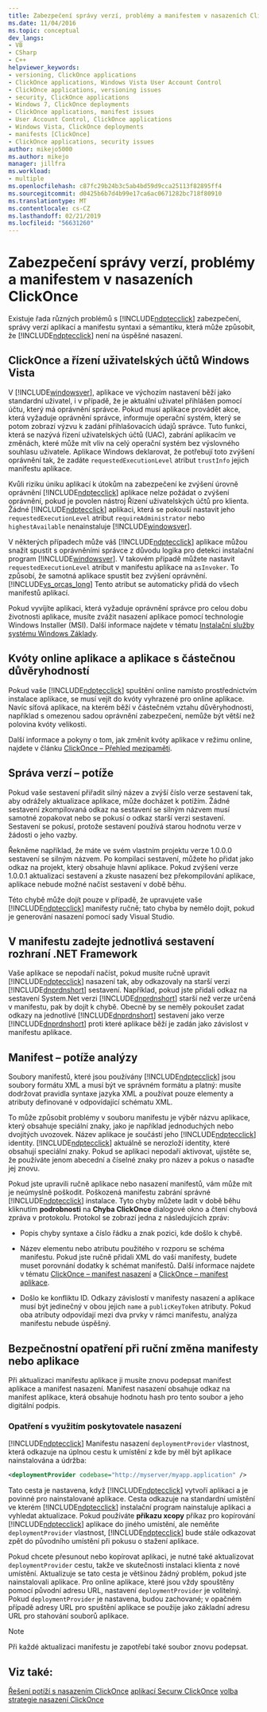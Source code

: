 ```yaml
---
title: Zabezpečení správy verzí, problémy a manifestem v nasazeních ClickOnce | Dokumentace Microsoftu
ms.date: 11/04/2016
ms.topic: conceptual
dev_langs:
- VB
- CSharp
- C++
helpviewer_keywords:
- versioning, ClickOnce applications
- ClickOnce applications, Windows Vista User Account Control
- ClickOnce applications, versioning issues
- security, ClickOnce applications
- Windows 7, ClickOnce deployments
- ClickOnce applications, manifest issues
- User Account Control, ClickOnce applications
- Windows Vista, ClickOnce deployments
- manifests [ClickOnce]
- ClickOnce applications, security issues
author: mikejo5000
ms.author: mikejo
manager: jillfra
ms.workload:
- multiple
ms.openlocfilehash: c87fc29b24b3c5ab4bd59d9cca25113f82895ff4
ms.sourcegitcommit: d0425b6b7d4b99e17ca6ac0671282bc718f80910
ms.translationtype: MT
ms.contentlocale: cs-CZ
ms.lasthandoff: 02/21/2019
ms.locfileid: "56631260"
---
```

# <a name="security-versioning-and-manifest-issues-in-clickonce-deployments"></a>Zabezpečení správy verzí, problémy a manifestem v nasazeních ClickOnce

Existuje řada různých problémů s [!INCLUDE[ndptecclick](../deployment/includes/ndptecclick_md.md)] zabezpečení, správy verzí aplikací a manifestu syntaxi a sémantiku, která může způsobit, že [!INCLUDE[ndptecclick](../deployment/includes/ndptecclick_md.md)] není na úspěšné nasazení.

## <a name="clickonce-and-windows-vista-user-account-control"></a>ClickOnce a řízení uživatelských účtů Windows Vista

V [!INCLUDE[windowsver](../deployment/includes/windowsver_md.md)], aplikace ve výchozím nastavení běží jako standardní uživatel, i v případě, že je aktuální uživatel přihlášen pomocí účtu, který má oprávnění správce. Pokud musí aplikace provádět akce, která vyžaduje oprávnění správce, informuje operační systém, který se potom zobrazí výzvu k zadání přihlašovacích údajů správce. Tuto funkci, která se nazývá řízení uživatelských účtů (UAC), zabrání aplikacím ve změnách, které může mít vliv na celý operační systém bez výslovného souhlasu uživatele. Aplikace Windows deklarovat, že potřebují toto zvýšení oprávnění tak, že zadáte `requestedExecutionLevel` atribut `trustInfo` jejich manifestu aplikace.

Kvůli riziku úniku aplikací k útokům na zabezpečení ke zvýšení úrovně oprávnění [!INCLUDE[ndptecclick](../deployment/includes/ndptecclick_md.md)] aplikace nelze požádat o zvýšení oprávnění, pokud je povolen nástroj Řízení uživatelských účtů pro klienta. Žádné [!INCLUDE[ndptecclick](../deployment/includes/ndptecclick_md.md)] aplikaci, která se pokouší nastavit jeho `requestedExecutionLevel` atribut `requireAdministrator` nebo `highestAvailable` nenainstaluje [!INCLUDE[windowsver](../deployment/includes/windowsver_md.md)].

V některých případech může váš [!INCLUDE[ndptecclick](../deployment/includes/ndptecclick_md.md)] aplikace můžou snažit spustit s oprávněními správce z důvodu logika pro detekci instalační program [!INCLUDE[windowsver](../deployment/includes/windowsver_md.md)]. V takovém případě můžete nastavit `requestedExecutionLevel` atribut v manifestu aplikace na `asInvoker`. To způsobí, že samotná aplikace spustit bez zvýšení oprávnění. [!INCLUDE[vs_orcas_long](../debugger/includes/vs_orcas_long_md.md)] Tento atribut se automaticky přidá do všech manifestů aplikací.

Pokud vyvíjíte aplikaci, která vyžaduje oprávnění správce pro celou dobu životnosti aplikace, musíte zvážit nasazení aplikace pomocí technologie Windows Installer (MSI). Další informace najdete v tématu [Instalační služby systému Windows Základy](../extensibility/internals/windows-installer-basics.md).

## <a name="online-application-quotas-and-partial-trust-applications"></a>Kvóty online aplikace a aplikace s částečnou důvěryhodností

Pokud vaše [!INCLUDE[ndptecclick](../deployment/includes/ndptecclick_md.md)] spuštění online namísto prostřednictvím instalace aplikace, se musí vejít do kvóty vyhrazené pro online aplikace. Navíc síťová aplikace, na kterém běží v částečném vztahu důvěryhodnosti, například s omezenou sadou oprávnění zabezpečení, nemůže být větší než polovina kvóty velikosti.

Další informace a pokyny o tom, jak změnit kvóty aplikace v režimu online, najdete v článku [ClickOnce – Přehled mezipaměti](../deployment/clickonce-cache-overview.md).

## <a name="versioning-issues"></a>Správa verzí – potíže

Pokud vaše sestavení přiřadit silný název a zvýší číslo verze sestavení tak, aby odrážely aktualizace aplikace, může docházet k potížím. Žádné sestavení zkompilovaná odkaz na sestavení se silným názvem musí samotné zopakovat nebo se pokusí o odkaz starší verzi sestavení. Sestavení se pokusí, protože sestavení používá starou hodnotu verze v žádosti o jeho vazby.

Řekněme například, že máte ve svém vlastním projektu verze 1.0.0.0 sestavení se silným názvem. Po kompilaci sestavení, můžete ho přidat jako odkaz na projekt, který obsahuje hlavní aplikace. Pokud zvýšení verze 1.0.0.1 aktualizaci sestavení a zkuste nasazení bez překompilování aplikace, aplikace nebude možné načíst sestavení v době běhu.

Této chybě může dojít pouze v případě, že upravujete vaše [!INCLUDE[ndptecclick](../deployment/includes/ndptecclick_md.md)] manifesty ručně; tato chyba by nemělo dojít, pokud je generování nasazení pomocí sady Visual Studio.

## <a name="specify-individual-net-framework-assemblies-in-the-manifest"></a>V manifestu zadejte jednotlivá sestavení rozhraní .NET Framework

Vaše aplikace se nepodaří načíst, pokud musíte ručně upravit [!INCLUDE[ndptecclick](../deployment/includes/ndptecclick_md.md)] nasazení tak, aby odkazovaly na starší verzi [!INCLUDE[dnprdnshort](../code-quality/includes/dnprdnshort_md.md)] sestavení. Například, pokud jste přidali odkaz na sestavení System.Net verzi [!INCLUDE[dnprdnshort](../code-quality/includes/dnprdnshort_md.md)] starší než verze určená v manifestu, pak by dojít k chybě. Obecně by se neměly pokoušet zadat odkazy na jednotlivé [!INCLUDE[dnprdnshort](../code-quality/includes/dnprdnshort_md.md)] sestavení jako verze [!INCLUDE[dnprdnshort](../code-quality/includes/dnprdnshort_md.md)] proti které aplikace běží je zadán jako závislost v manifestu aplikace.

## <a name="manifest-parsing-issues"></a>Manifest – potíže analýzy

Soubory manifestů, které jsou používány [!INCLUDE[ndptecclick](../deployment/includes/ndptecclick_md.md)] jsou soubory formátu XML a musí být ve správném formátu a platný: musíte dodržovat pravidla syntaxe jazyka XML a používat pouze elementy a atributy definované v odpovídající schématu XML.

To může způsobit problémy v souboru manifestu je výběr názvu aplikace, který obsahuje speciální znaky, jako je například jednoduchých nebo dvojitých uvozovek. Název aplikace je součástí jeho [!INCLUDE[ndptecclick](../deployment/includes/ndptecclick_md.md)] identity. [!INCLUDE[ndptecclick](../deployment/includes/ndptecclick_md.md)] aktuálně se nerozloží identity, které obsahují speciální znaky. Pokud se aplikaci nepodaří aktivovat, ujistěte se, že používáte jenom abecední a číselné znaky pro název a pokus o nasaďte jej znovu.

Pokud jste upravili ručně aplikace nebo nasazení manifestů, vám může mít je neúmyslně poškodit. Poškozená manifestu zabrání správné [!INCLUDE[ndptecclick](../deployment/includes/ndptecclick_md.md)] instalace. Tyto chyby můžete ladit v době běhu kliknutím **podrobnosti** na **Chyba ClickOnce** dialogové okno a čtení chybová zpráva v protokolu. Protokol se zobrazí jedna z následujících zpráv:

- Popis chyby syntaxe a číslo řádku a znak pozici, kde došlo k chybě.

- Název elementu nebo atributu použitého v rozporu se schéma manifestu. Pokud jste ručně přidali XML do vaší manifesty, budete muset porovnání dodatky k schémat manifestů. Další informace najdete v tématu [ClickOnce – manifest nasazení](../deployment/clickonce-deployment-manifest.md) a [ClickOnce – manifest aplikace](../deployment/clickonce-application-manifest.md).

- Došlo ke konfliktu ID. Odkazy závislostí v manifesty nasazení a aplikace musí být jedinečný v obou jejich `name` a `publicKeyToken` atributy. Pokud oba atributy odpovídají mezi dva prvky v rámci manifestu, analýza manifestu nebude úspěšný.

## <a name="precautions-when-manually-changing-manifests-or-applications"></a>Bezpečnostní opatření při ruční změna manifesty nebo aplikace

Při aktualizaci manifestu aplikace ji musíte znovu podepsat manifest aplikace a manifest nasazení. Manifest nasazení obsahuje odkaz na manifest aplikace, která obsahuje hodnotu hash pro tento soubor a jeho digitální podpis.

### <a name="precautions-with-deployment-provider-usage"></a>Opatření s využitím poskytovatele nasazení

[!INCLUDE[ndptecclick](../deployment/includes/ndptecclick_md.md)] Manifestu nasazení `deploymentProvider` vlastnost, která odkazuje na úplnou cestu k umístění z kde by měl být aplikace nainstalována a údržba:

```xml
<deploymentProvider codebase="http://myserver/myapp.application" />
```

Tato cesta je nastavena, když [!INCLUDE[ndptecclick](../deployment/includes/ndptecclick_md.md)] vytvoří aplikaci a je povinné pro nainstalované aplikace. Cesta odkazuje na standardní umístění ve kterém [!INCLUDE[ndptecclick](../deployment/includes/ndptecclick_md.md)] instalační program nainstaluje aplikaci a vyhledat aktualizace. Pokud používáte **příkazu xcopy** příkaz pro kopírování [!INCLUDE[ndptecclick](../deployment/includes/ndptecclick_md.md)] aplikace do jiného umístění, ale neměňte `deploymentProvider` vlastnost, [!INCLUDE[ndptecclick](../deployment/includes/ndptecclick_md.md)] bude stále odkazovat zpět do původního umístění při pokusu o stažení aplikace.

Pokud chcete přesunout nebo kopírovat aplikaci, je nutné také aktualizovat `deploymentProvider` cestu, takže ve skutečnosti instalaci klienta z nové umístění. Aktualizuje se tato cesta je většinou žádný problém, pokud jste nainstalovali aplikace. Pro online aplikace, které jsou vždy spouštěny pomocí původní adresu URL, nastavení `deploymentProvider` je volitelný. Pokud `deploymentProvider` je nastavena, budou zachované; v opačném případě adresy URL pro spuštění aplikace se použije jako základní adresu URL pro stahování souborů aplikace.

> [!NOTE]
> Při každé aktualizaci manifestu je zapotřebí také soubor znovu podepsat.

## <a name="see-also"></a>Viz také:

[Řešení potíží s nasazením ClickOnce](../deployment/troubleshooting-clickonce-deployments.md)
[aplikací Securw ClickOnce](../deployment/securing-clickonce-applications.md)
[volba strategie nasazení ClickOnce](../deployment/choosing-a-clickonce-deployment-strategy.md)